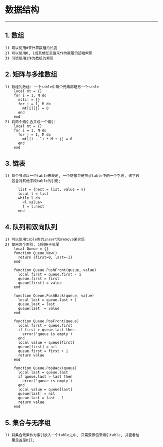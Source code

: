 # **数据结构**
***



## **1. 数组**
    1) 可以使用#来计算数组的长度
    2) 可以使用0, 1或其他任意值来作为数组的起始索引
    3) 习惯使用1作为数组的索引



## **2. 矩阵与多维数组**
    1) 数组的数组: 一个table中每个元素都是另一个table
        local mt = {}
        for i = 1, N do
          mt[i] = {}
          for j = 1, M do
            mt[i][j] = 0
          end
        end
    2) 将两个索引合并成一个索引
        local mt = {}
        for i = 1, N do
          for j = 1, M do
            mt[(i - 1) * M + j] = 0
          end
        end





## **3. 链表**
    1) 每个节点以一个table来表示, 一个链接只是节点table中的一个字段, 该字段
       包含对其他字段table的引用;
          
          list = {next = list, value = v}
          local l = list
          while l do
            <l.value>
            l = l.next
          end



## **4. 队列和双向队列**
    1) 可以使用table库的insert和remove来实现
    2) 使用两个索引, 分别用于收尾
        local Queue = {}
        function Queue.New()
          return {first=0, last=-1}
        end

        function Queue.PushFront(queue, value)
          local first = queue.first - 1
          queue.first = first
          queue[first] = value
        end

        function Queue.PushBack(queue, value)
          local last = queue.last + 1
          queue.last = last
          queue[last] = value
        end

        function Queue.PopFront(queue)
          local first = queue.first
          if first > queue.last then
            error('queue is empty')
          end
          local value = queue[first]
          queue[first] = nil
          queue.first = first + 1
          return value
        end

        function Queue.PopBack(queue)
          local last = queue.last
          if queue.last > last then
            error('queue is empty')
          end
          local value = queue[last]
          queue[last] = nil
          queue.last = last - 1
          return value
        end


## **5. 集合与无序组**
    1) 将集合元素作为索引放入一个table之中, 只需要该值来索引table, 并查看结
       果是否是nil;
